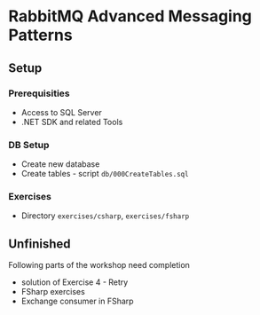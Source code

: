 # RabbitMQ Advanced Messaging Patterns


## Setup

### Prerequisities

* Access to SQL Server
* .NET SDK and related Tools


### DB Setup

* Create new database
* Create tables - script `db/000CreateTables.sql`

### Exercises

* Directory `exercises/csharp`, `exercises/fsharp`


## Unfinished

Following parts of the workshop need completion

 * solution of Exercise 4 - Retry
 * FSharp exercises
 * Exchange consumer in FSharp